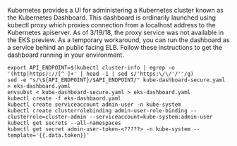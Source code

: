 Kubernetes provides a UI for administering a Kubernetes cluster known as the Kubernetes Dashboard.  This dashboard is ordinarily launched using kubectl proxy which proxies connection from a localhost address to the Kubernetes apiserver.  As of 3/19/18, the proxy service was not available in the EKS preview.  As a temporary workaround, you can run the dashboard as a service behind an public facing ELB.  Follow these instructions to get the dashboard running in your environment. 

```
export API_ENDPOINT=$(kubectl cluster-info | egrep -o '(http|https)://[^ ]+' | head -1 | sed s/'https:\/\/'/''/g)
sed -e "s/\${API_ENDPOINT}/$API_ENDPOINT/" kube-dashboard-secure.yaml > eks-dashboard.yaml
envsubst < kube-dashboard-secure.yaml > eks-dashboard.yaml
kubectl create -f eks-dashbaord.yaml
kubectl create serviceaccount admin-user -n kube-system
kubectl create clusterrolebinding admin-user-role-binding --clusterrole=cluster-admin --serviceaccount=kube-system:admin-user
kubectl get secrets --all-namespaces
kubectl get secret admin-user-token-<?????> -n kube-system --template='{{.data.token}}'
```
